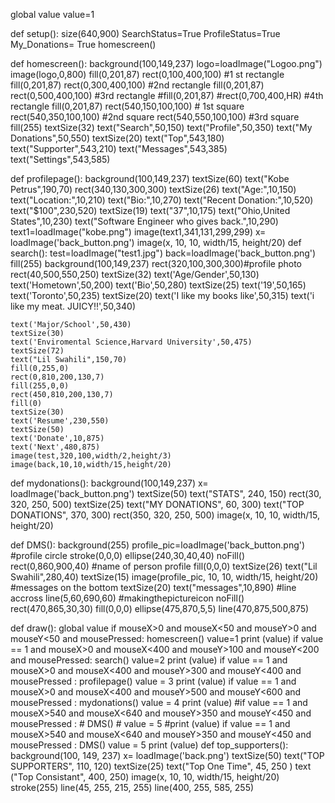 global value
value=1

def setup():
    size(640,900)
    SearchStatus=True
    ProfileStatus=True
    My_Donations= True
    homescreen()

    
def homescreen():
    background(100,149,237)
    logo=loadImage("Logoo.png")
    image(logo,0,800)
    fill(0,201,87)
    rect(0,100,400,100) #1 st rectangle
    fill(0,201,87)
    rect(0,300,400,100) #2nd rectangle
    fill(0,201,87)
    rect(0,500,400,100) #3rd rectangle 
    #fill(0,201,87)
    #rect(0,700,400,HR) #4th rectangle
    fill(0,201,87)
    rect(540,150,100,100) # 1st square
    rect(540,350,100,100) #2nd square
    rect(540,550,100,100) #3rd square
    fill(255)
    textSize(32)
    text("Search",50,150)
    text("Profile",50,350)
    text("My Donations",50,550)
    textSize(20)
    text("Top",543,180)
    text("Supporter",543,210)
    text("Messages",543,385)
    text("Settings",543,585)

def profilepage():
    background(100,149,237)
    textSize(60)
    text("Kobe Petrus",190,70)
    rect(340,130,300,300)
    textSize(26)
    text("Age:",10,150)
    text("Location:",10,210)
    text("Bio:",10,270)
    text("Recent Donation:",10,520)
    text("$100",230,520)
    textSize(19)
    text("37",10,175)
    text("Ohio,United States",10,230)
    text("Software Engineer who gives back.",10,290)
    text1=loadImage("kobe.png")
    image(text1,341,131,299,299)
    x= loadImage('back_button.png')
    image(x, 10, 10, width/15, height/20)
def search():
    test=loadImage("test1.jpg")
    back=loadImage('back_button.png')
    fill(255)
    background(100,149,237) 
    rect(320,100,300,300)#profile photo
    rect(40,500,550,250)
    textSize(32)
    text('Age/Gender',50,130)
    text('Hometown',50,200)
    text('Bio',50,280)
    textSize(25)
    text('19',50,165)
    text('Toronto',50,235)
    textSize(20)
    text('I like my books like',50,315)
    text('i like my meat. JUICY!!',50,340)
    

    text('Major/School',50,430)
    textSize(30)
    text('Enviromental Science,Harvard University',50,475)
    textSize(72)
    text("Lil Swahili",150,70)
    fill(0,255,0)
    rect(0,810,200,130,7)
    fill(255,0,0)
    rect(450,810,200,130,7) 
    fill(0)
    textSize(30)
    text('Resume',230,550)
    textSize(50)
    text('Donate',10,875)
    text('Next',480,875)
    image(test,320,100,width/2,height/3)
    image(back,10,10,width/15,height/20)
    
def mydonations():
    background(100,149,237) 
    x= loadImage('back_button.png')
    textSize(50)
    text("STATS", 240, 150)
    rect(30, 320, 250, 500)
    textSize(25)
    text("MY DONATIONS", 60, 300)
    text("TOP DONATIONS", 370, 300)
    rect(350, 320, 250, 500)
    image(x, 10, 10, width/15, height/20)
    
def DMS():
    background(255) 
    profile_pic=loadImage('back_button.png')
    #profile circle
    stroke(0,0,0)
    ellipse(240,30,40,40)
    noFill()
    rect(0,860,900,40)
    #name of person profile
    fill(0,0,0)
    textSize(26)
    text("Lil Swahili",280,40)
    textSize(15)
    image(profile_pic, 10, 10, width/15, height/20)
    #messages on the bottom
    textSize(20)
    text("messages",10,890)
    #line accross
    line(5,60,690,60)
    #makingthepictureicon
    noFill()
    rect(470,865,30,30)
    fill(0,0,0)
    ellipse(475,870,5,5)
    line(470,875,500,875)
    

     
def draw():
    global value
    if mouseX>0 and mouseX<50 and mouseY>0 and mouseY<50 and mousePressed:
        homescreen()
        value=1
        print (value)
    if value == 1 and mouseX>0 and mouseX<400 and mouseY>100 and mouseY<200 and mousePressed:
        search()
        value=2
        print (value)
    if value == 1 and mouseX>0 and mouseX<400 and mouseY>300 and mouseY<400 and mousePressed :
        profilepage()
        value = 3
        print (value)
    if value == 1 and mouseX>0 and mouseX<400 and mouseY>500 and mouseY<600 and mousePressed :
        mydonations()
        value = 4
        print (value)
    #if value == 1 and mouseX>540 and mouseX<640 and mouseY>350 and mouseY<450 and mousePressed :
      #  DMS()
       # value = 5
        #print (value)
    if value == 1 and mouseX>540 and mouseX<640 and mouseY>350 and mouseY<450 and mousePressed :
        DMS()
        value = 5
        print (value)
def top_supporters():
    background(100, 149, 237)
    x= loadImage('back.png')
    textSize(50)
    text("TOP SUPPORTERS", 110, 120)
    textSize(25)
    text("Top One Time", 45, 250 )
    text ("Top Consistant", 400, 250)
    image(x, 10, 10, width/15, height/20)
    stroke(255)
    line(45, 255, 215, 255)
    line(400, 255, 585, 255)
